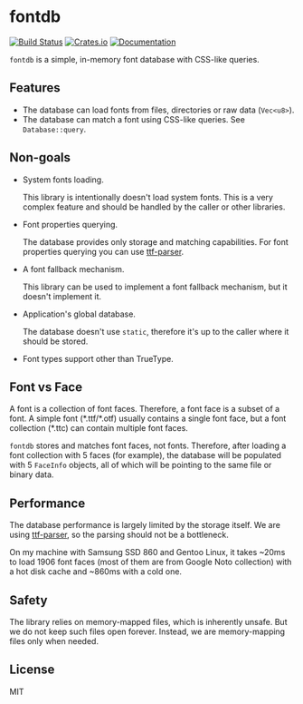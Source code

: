# fontdb
[![Build Status](https://travis-ci.org/RazrFalcon/fontdb.svg?branch=master)](https://travis-ci.org/RazrFalcon/fontdb)
[![Crates.io](https://img.shields.io/crates/v/fontdb.svg)](https://crates.io/crates/fontdb)
[![Documentation](https://docs.rs/fontdb/badge.svg)](https://docs.rs/fontdb)

`fontdb` is a simple, in-memory font database with CSS-like queries.

## Features

- The database can load fonts from files, directories or raw data (`Vec<u8>`).
- The database can match a font using CSS-like queries. See `Database::query`.

## Non-goals

- System fonts loading.

  This library is intentionally doesn't load system fonts.
  This is a very complex feature and should be handled by the caller or other libraries.

- Font properties querying.

  The database provides only storage and matching capabilities.
  For font properties querying you can use [ttf-parser].

- A font fallback mechanism.

  This library can be used to implement a font fallback mechanism, but it doesn't implement it.

- Application's global database.

  The database doesn't use `static`, therefore it's up to the caller where it should be stored.

- Font types support other than TrueType.

## Font vs Face

A font is a collection of font faces. Therefore, a font face is a subset of a font.
A simple font (\*.ttf/\*.otf) usually contains a single font face,
but a font collection (\*.ttc) can contain multiple font faces.

`fontdb` stores and matches font faces, not fonts.
Therefore, after loading a font collection with 5 faces (for example), the database will be populated
with 5 `FaceInfo` objects, all of which will be pointing to the same file or binary data.

## Performance

The database performance is largely limited by the storage itself.
We are using [ttf-parser], so the parsing should not be a bottleneck.

On my machine with Samsung SSD 860 and Gentoo Linux, it takes ~20ms
to load 1906 font faces (most of them are from Google Noto collection)
with a hot disk cache and ~860ms with a cold one.

## Safety

The library relies on memory-mapped files, which is inherently unsafe.
But we do not keep such files open forever. Instead, we are memory-mapping files only when needed.

[ttf-parser]: https://github.com/RazrFalcon/ttf-parser

## License

MIT
